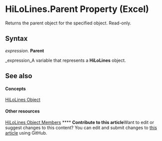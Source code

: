 
# HiLoLines.Parent Property (Excel)

Returns the parent object for the specified object. Read-only.


## Syntax

 _expression_. **Parent**

 _expression_A variable that represents a  **HiLoLines** object.


## See also


#### Concepts


 [HiLoLines Object](3248f878-4be9-acbd-3515-70f8255b4d69.md)
#### Other resources


 [HiLoLines Object Members](ebd52879-1bc8-4194-795c-2a870d0595e7.md)
****   **Contribute to this article**Want to edit or suggest changes to this content? You can edit and submit changes to  [this article](https://github.com/jhershey00/VBA_Excel_Test/OpenXMLCon/articles/273d502d-bdd2-a011-973d-248eed982e4b.md) using GitHub.

